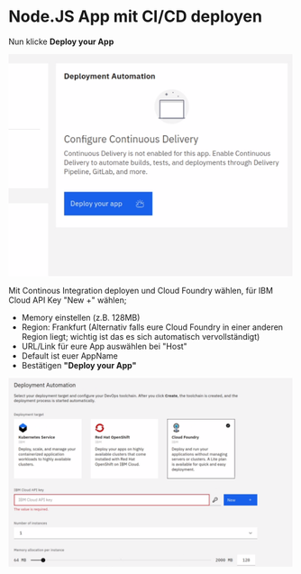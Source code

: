 # Node.JS App mit CI/CD deployen

Nun klicke **Deploy your App**

![](../../../.gitbook/assets/image%20%2813%29.png)

Mit Continous Integration deployen und Cloud Foundry wählen, für IBM Cloud API Key "New +" wählen;

* Memory einstellen \(z.B. 128MB\)
* Region: Frankfurt \(Alternativ falls eure Cloud Foundry in einer anderen Region liegt; wichtig ist das es sich automatisch vervollständigt\)
* URL/Link für eure App auswählen bei "Host"
* Default ist euer AppName 
* Bestätigen **"Deploy your App"**

![](../../../.gitbook/assets/image%20%286%29.png)


